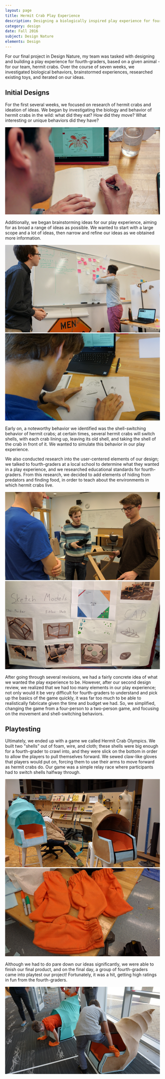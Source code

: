 ```yaml
---
layout: page
title: Hermit Crab Play Experience
description: Designing a biologically inspired play experience for fourth graders.
category: design
date: Fall 2016
subject: Design Nature
elements: Design
---
```


For our final project in Design Nature, my team was tasked with designing and building a play experience for fourth-graders, based on a given animal - for our team, hermit crabs. Over the course of seven weeks, we investigated biological behaviors, brainstormed experiences, researched existing toys, and iterated on our ideas.

## Initial Designs

For the first several weeks, we focused on research of hermit crabs and ideation of ideas. We began by investigating the biology and behavior of hermit crabs in the wild: what did they eat? How did they move? What interesting or unique behaviors did they have?

<div class = "row uniform">
  <div class = "6u -3u">
    <span class = "image fit">
      <img src="images/pic1.jpg">
    </span>
  </div>
</div>

Additionally, we began brainstorming ideas for our play experience, aiming for as broad a range of ideas as possible. We wanted to start with a large scope and a lot of ideas, then narrow and refine our ideas as we obtained more information.

<div class = "row uniform">
  <div class = "6u">
    <span class = "image fit">
      <img src="images/pic2.jpg">
    </span>
  </div>
  <div class = "6u">
    <span class = "image fit">
      <img src="images/pic3.jpg">
    </span>
  </div>
</div>

Early on, a noteworthy behavior we identified was the shell-switching behavior of hermit crabs; at certain times, several hermit crabs will switch shells, with each crab lining up, leaving its old shell, and taking the shell of the crab in front of it. We wanted to simulate this behavior in our play experience.

We also conducted research into the user-centered elements of our design; we talked to fourth-graders at a local school to determine what they wanted in a play experience, and we researched educational standards for fourth-graders. From this research, we decided to add elements of hiding from predators and finding food, in order to teach about the environments in which hermit crabs live.

<div class = "row uniform">
  <div class = "6u">
    <span class = "image fit">
      <img src="images/pic4.jpg">
    </span>
  </div>
  <div class = "6u">
    <span class = "image fit">
      <img src="images/pic5.jpg">
    </span>
  </div>
</div>

After going through several revisions, we had a fairly concrete idea of what we wanted the play experience to be. However, after our second design review, we realized that we had too many elements in our play experience; not only would it be very difficult for fourth-graders to understand and pick up the basics of the game quickly, it was far too much to be able to realistically fabricate given the time and budget we had. So, we simplified, changing the game from a four-person to a two-person game, and focusing on the movement and shell-switching behaviors.

## Playtesting

Ultimately, we ended up with a game we called Hermit Crab Olympics. We built two "shells" out of foam, wire, and cloth; these shells were big enough for a fourth-grader to crawl into, and they were slick on the bottom in order to allow the players to pull themselves forward. We sewed claw-like gloves that players would put on, forcing them to use their arms to move forward as hermit crabs do. Our game was a simple relay race where participants had to switch shells halfway through.

<div class = "row uniform">
  <div class = "6u">
    <span class = "image fit">
      <img src="images/pic6.jpg">
    </span>
  </div>
  <div class = "6u">
    <span class = "image fit">
      <img src="images/pic7.jpg">
    </span>
  </div>
</div>

Although we had to do pare down our ideas significantly, we were able to finish our final product, and on the final day, a group of fourth-graders came into playtest our project! Fortunately, it was a hit, getting high ratings in fun from the fourth-graders.

<div class = "row uniform">
  <div class = "6u -3u">
    <span class = "image fit">
      <img src="images/pic8.jpg">
    </span>
  </div>
</div>
